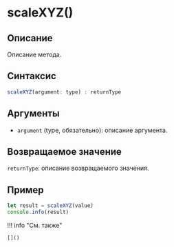 # scaleXYZ()

## Описание
Описание метода.

## Синтаксис
```javascript
scaleXYZ(argument: type) : returnType
```

## Аргументы
- `argument` (type, обязательно): описание аргумента.

## Возвращаемое значение
`returnType`: описание возвращаемого значения.

## Пример
```javascript linenums="1"
let result = scaleXYZ(value)
console.info(result)
```

!!! info "См. также"

    []()

